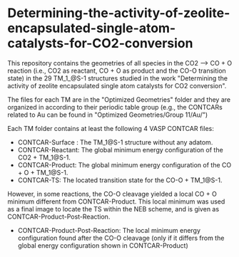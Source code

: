 # Determining-the-activity-of-zeolite-encapsulated-single-atom-catalysts-for-CO2-conversion
This repository contains the geometries of all species in the CO2 --> CO + O reaction (i.e., CO2 as reactant, CO + O as product and the CO-O transition state) in the 29 TM_1_@S-1 structures studied in the work "Determining the activity of zeolite encapsulated single atom catalysts for CO2 conversion". 

The files for each TM are in the "Optimized Geometries" folder and they are organized in according to their periodic table group (e.g., the CONTCARs related to Au can be found in "Optimized Geometries/Group 11/Au/")

Each TM folder contains at least the following 4 VASP CONTCAR files:
   - CONTCAR-Surface : The TM_1@S-1 structure without any adatom.
   - CONTCAR-Reactant: The global minimum energy configuration of the CO2 + TM_1@S-1.
   - CONTCAR-Product:  The global minimum energy configuration of the CO + O + TM_1@S-1.
   - CONTCAR-TS:       The located transition state for the CO-O + TM_1@S-1.

However, in some reactions, the CO-O cleavage yielded a local CO + O minimum different from CONTCAR-Product. This local minimum was used as a final image to locate the TS within the NEB scheme, and is given as CONTCAR-Product-Post-Reaction.
   - CONTCAR-Product-Post-Reaction: The local minimum energy configuration found after the CO-O cleavage (only if it differs from the global energy configuration shown in CONTCAR-Product)


 
